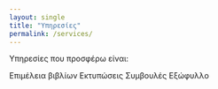 ```yaml
---
layout: single
title: "Υπηρεσίες"
permalink: /services/
---
```


Υπηρεσίες που προσφέρω είναι:

Επιμέλεια βιβλίων
Εκτυπώσεις
Συμβουλές 
Εξώφυλλο
